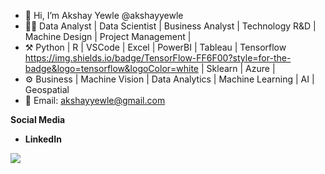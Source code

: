 - 👋 Hi, I’m Akshay Yewle @akshayyewle
- 🧑‍💻 Data Analyst | Data Scientist | Business Analyst | Technology R&D | Machine Design | Project Management |
- ⚒️ Python | R | VSCode | Excel | PowerBI | Tableau | Tensorflow https://img.shields.io/badge/TensorFlow-FF6F00?style=for-the-badge&logo=tensorflow&logoColor=white | Sklearn | Azure |
- ⚙️ Business | Machine Vision | Data Analytics | Machine Learning | AI | Geospatial 
- 📨 Email: akshayyewle@gmail.com

**Social Media**
- **LinkedIn**

![](https://komarev.com/ghpvc/?username=akshayyewle&color=dc143c&style=flat-square&label=PROFILE+VIEWS)


<!---
akshayyewle/akshayyewle is a ✨ special ✨ repository because its `README.md` (this file) appears on your GitHub profile.
You can click the Preview link to take a look at your changes.
--->

